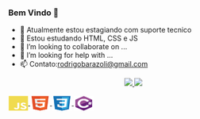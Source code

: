 ### Bem Vindo 👋

- 🔭 Atualmente estou estagiando com suporte tecnico
- 🌱 Estou estudando HTML, CSS e JS
- 👯 I’m looking to collaborate on ...
- 🤔 I’m looking for help with ...
- 📫 Contato:rodrigobarazoli@gmail.com

<div align="center" >
  <a href="https://github.com/barazoli">
  <img height="180em" src="https://github-readme-stats.vercel.app/api?username=barazoli&show_icons=true&theme=dracula&include_all_commits=true&count_private=true"/>
  <img height="180em" src="https://github-readme-stats.vercel.app/api/top-langs/?username=barazoli&layout=compact&langs_count=7&theme=dracula"/>
</div>
  
  <div  style="display: inline_block " ><br>
  <img align="center" alt="Js" height="30" width="40" src="https://raw.githubusercontent.com/devicons/devicon/master/icons/javascript/javascript-plain.svg">
 <!-- <img align="center" alt="Rafa-Ts" height="30" width="40" src="https://raw.githubusercontent.com/devicons/devicon/master/icons/typescript/typescript-plain.svg"> -->
  <img align="center" alt="HTML" height="30" width="40" src="https://raw.githubusercontent.com/devicons/devicon/master/icons/html5/html5-original.svg">
  <img align="center" alt="CSS" height="30" width="40" src="https://raw.githubusercontent.com/devicons/devicon/master/icons/css3/css3-original.svg">
  <img align="center" alt="Csharp" height="30" width="40" src="https://raw.githubusercontent.com/devicons/devicon/master/icons/csharp/csharp-original.svg">

</div>
